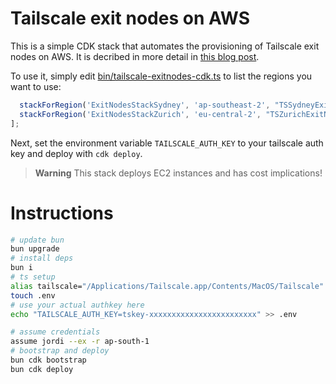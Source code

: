 # Tailscale exit nodes on AWS

This is a simple CDK stack that automates the provisioning of Tailscale exit nodes on AWS. It is 
decribed in more detail in [this blog post](blog.scottgerring.com/automating-tailscale-exit-nodes-on-aws/).

To use it, simply edit [bin/tailscale-exitnodes-cdk.ts](bin/tailscale-exitnodes-cdk.ts) to list the
regions you want to use:

```typescript
  stackForRegion('ExitNodesStackSydney', 'ap-southeast-2', "TSSydneyExitNode"),
  stackForRegion('ExitNodesStackZurich', 'eu-central-2', "TSZurichExitNode")
];
```

Next, set the environment variable `TAILSCALE_AUTH_KEY` to your tailscale auth key and deploy with `cdk deploy`.

> **Warning**
> This stack deploys EC2 instances and has cost implications!

# Instructions

```bash
# update bun
bun upgrade
# install deps
bun i
# ts setup
alias tailscale="/Applications/Tailscale.app/Contents/MacOS/Tailscale"
touch .env
# use your actual authkey here
echo "TAILSCALE_AUTH_KEY=tskey-xxxxxxxxxxxxxxxxxxxxxxxx" >> .env

# assume credentials
assume jordi --ex -r ap-south-1
# bootstrap and deploy
bun cdk bootstrap
bun cdk deploy
```